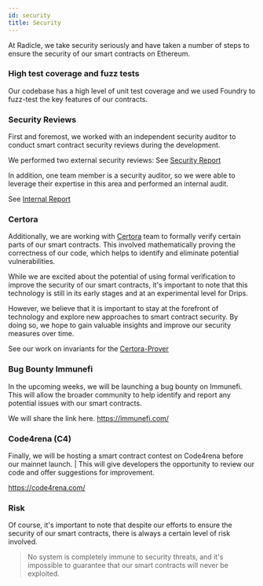 ```yaml
---
id: security
title: Security
---
```


At Radicle, we take security seriously and have taken a number of steps to ensure the security of our smart contracts on Ethereum. 

### High test coverage and fuzz tests

Our codebase has a high level of unit test coverage and we used Foundry to fuzz-test the key features of our contracts.

### Security Reviews
First and foremost, we worked with an independent security auditor to conduct smart contract security reviews during the development.

We performed two external security reviews:
See [Security Report](/img/drips-audit-report.pdf)

In addition, one team member is a security auditor, so we were able to leverage their expertise in this area and performed an internal audit. 

See [Internal Report](https://hackmd.io/6_EgTHw6TVGlfxls0iKMAQ?view)


### Certora
Additionally, we are working with [Certora](https://www.certora.com/) team to formally verify certain parts of our smart contracts. This involved mathematically proving the correctness of our code, which helps to identify and eliminate potential vulnerabilities.

While we are excited about the potential of using formal verification to improve the security of our smart contracts, it's important to note that this technology is still in its early stages and at an experimental level for Drips. 

However, we believe that it is important to stay at the forefront of technology and explore new approaches to smart contract security.  By doing so, we hope to gain valuable insights and improve our security measures over time.

See our work on invariants for the [Certora-Prover](https://github.com/radicle-dev/drips-contracts/tree/certora)


### Bug Bounty Immunefi

In the upcoming weeks, we will be launching a bug bounty on Immunefi. This will allow the broader community to help identify and report any potential issues with our smart contracts.

We will share the link here.
https://immunefi.com/

### Code4rena (C4)

Finally, we will be hosting a smart contract contest on Code4rena before our mainnet launch. |
This will give developers the opportunity to review our code and offer suggestions for improvement.

https://code4rena.com/

### Risk

Of course, it's important to note that despite our efforts to ensure the security of our smart contracts, there is always a certain level of risk involved.

>No system is completely immune to security threats, and it's impossible to guarantee that our smart contracts will never be exploited.


